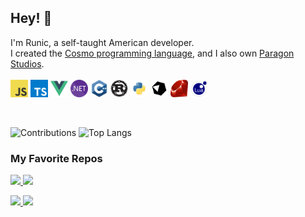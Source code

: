 ## Hey! 👋
I'm Runic, a self-taught American developer.<br/>
I created the [Cosmo programming language](https://github.com/cosmo-lang/cosmo), and I also own [Paragon Studios](https://github.com/Paragon-Studios).
<br/><br/>
<code><img height="28" src="https://raw.githubusercontent.com/github/explore/80688e429a7d4ef2fca1e82350fe8e3517d3494d/topics/javascript/javascript.png"></code>
<code><img height="28" src="https://raw.githubusercontent.com/github/explore/80688e429a7d4ef2fca1e82350fe8e3517d3494d/topics/typescript/typescript.png"></code>
<code><img height="28" src="https://raw.githubusercontent.com/github/explore/80688e429a7d4ef2fca1e82350fe8e3517d3494d/topics/vue/vue.png"></code>
<code><img height="28" src="https://raw.githubusercontent.com/github/explore/80688e429a7d4ef2fca1e82350fe8e3517d3494d/topics/dotnet/dotnet.png"></code>
<code><img height="28" src="https://raw.githubusercontent.com/github/explore/80688e429a7d4ef2fca1e82350fe8e3517d3494d/topics/cpp/cpp.png"></code>
<code><img height="28" src="https://raw.githubusercontent.com/github/explore/80688e429a7d4ef2fca1e82350fe8e3517d3494d/topics/rust/rust.png"></code>
<code><img height="28" src="https://raw.githubusercontent.com/github/explore/80688e429a7d4ef2fca1e82350fe8e3517d3494d/topics/python/python.png"></code>
<code><img height="28" src="https://raw.githubusercontent.com/github/explore/80688e429a7d4ef2fca1e82350fe8e3517d3494d/topics/crystal/crystal.png"></code>
<code><img height="28" src="https://raw.githubusercontent.com/github/explore/80688e429a7d4ef2fca1e82350fe8e3517d3494d/topics/ruby/ruby.png"></code>
<code><img height="28" src="https://raw.githubusercontent.com/github/explore/80688e429a7d4ef2fca1e82350fe8e3517d3494d/topics/lua/lua.png"></code>

<br/>
<p align="left">
  <img src="https://github-readme-stats.vercel.app/api?username=R-unic&show_icons=true&theme=dark" alt="Contributions" />
  <img src="https://github-readme-stats.vercel.app/api/top-langs/?username=R-unic&layout=compact&theme=dark" alt="Top Langs" />
</p>

### My Favorite Repos
<p align="left">
  <a href="https://github.com/cosmo-lang/cosmo">
    <img src="https://github-readme-stats.vercel.app/api/pin/?username=R-unic&repo=cosmo&theme=dark" />
  </a>
  <a href="https://github.com/R-unic/roblox-cr">
    <img src="https://github-readme-stats.vercel.app/api/pin/?username=R-unic&repo=roblox-cr&theme=dark" />
  </a>
</p>
<p align="left">
  <a href="https://github.com/R-unic/WizWikiAPI">
    <img src="https://github-readme-stats.vercel.app/api/pin/?username=R-unic&repo=WizWikiAPI&theme=dark" />
  </a>
  <a href="https://github.com/R-unic/Luay">
    <img src="https://github-readme-stats.vercel.app/api/pin/?username=R-unic&repo=Luay&theme=dark" />
  </a>
</p>
